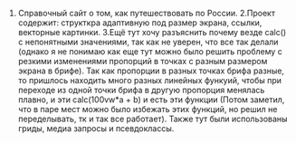 1. Справочный сайт о том, как путешествовать по России.
2.Проект содержит: структкра адаптивную под размер экрана, ссылки, векторные картинки.
3.Ещё тут хочу разъяснить почему везде calc() с непонятными значениями, так как не уверен, что все так делали (однако я не понимаю как еще тут можно было решить проблему с резкими изменениями пропорций в точках с разным размером экрана в брифе). Так как пропорции в разных точках брифа разные, то пришлось находить много разных линейных функуий, чтобы при переходе из одной точки брифа в другую пропорция менялась плавно, и эти calc(100vw*a + b) и есть эти функции (Потом заметил, что в паре мест можно было избежать этих функций, но решил не переделывать, тк и так все работает). Также тут были использованы гриды, медиа запросы и псевдоклассы.
